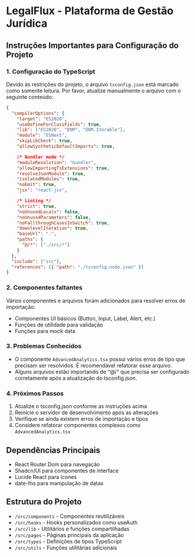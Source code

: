 
# LegalFlux - Plataforma de Gestão Jurídica

## Instruções Importantes para Configuração do Projeto

### 1. Configuração do TypeScript

Devido às restrições do projeto, o arquivo `tsconfig.json` está marcado como somente leitura. Por favor, atualize manualmente o arquivo com o seguinte conteúdo:

```json
{
  "compilerOptions": {
    "target": "ES2020",
    "useDefineForClassFields": true,
    "lib": ["ES2020", "DOM", "DOM.Iterable"],
    "module": "ESNext",
    "skipLibCheck": true,
    "allowSyntheticDefaultImports": true,

    /* Bundler mode */
    "moduleResolution": "bundler",
    "allowImportingTsExtensions": true,
    "resolveJsonModule": true,
    "isolatedModules": true,
    "noEmit": true,
    "jsx": "react-jsx",

    /* Linting */
    "strict": true,
    "noUnusedLocals": false,
    "noUnusedParameters": false,
    "noFallthroughCasesInSwitch": true,
    "downlevelIteration": true,
    "baseUrl": ".",
    "paths": {
      "@/*": ["./src/*"]
    }
  },
  "include": ["src"],
  "references": [{ "path": "./tsconfig.node.json" }]
}
```

### 2. Componentes faltantes

Vários componentes e arquivos foram adicionados para resolver erros de importação:

- Componentes UI básicos (Button, Input, Label, Alert, etc.)
- Funções de utilidade para validação
- Funções para mock data

### 3. Problemas Conhecidos

- O componente `AdvancedAnalytics.tsx` possui vários erros de tipo que precisam ser resolvidos. É recomendável refatorar esse arquivo.
- Alguns arquivos estão importando de "@/" que precisa ser configurado corretamente após a atualização do tsconfig.json.

### 4. Próximos Passos

1. Atualize o tsconfig.json conforme as instruções acima
2. Reinicie o servidor de desenvolvimento após as alterações
3. Verifique se ainda existem erros de importação e tipos
4. Considere refatorar componentes complexos como `AdvancedAnalytics.tsx`

## Dependências Principais

- React Router Dom para navegação
- Shadcn/UI para componentes de interface
- Lucide React para ícones
- date-fns para manipulação de datas

## Estrutura do Projeto

- `/src/components` - Componentes reutilizáveis
- `/src/hooks` - Hooks personalizados como useAuth
- `/src/lib` - Utilitários e funções compartilhadas
- `/src/pages` - Páginas principais da aplicação
- `/src/types` - Definições de tipos TypeScript
- `/src/utils` - Funções utilitárias adicionais
